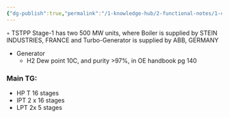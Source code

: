 ```yaml
---
{"dg-publish":true,"permalink":"/1-knowledge-hub/2-functional-notes/1-career-notes/3-tstps-kaniha-technical-notes/0-tstps-general-notes/stage-1-details/","noteIcon":""}
---
```


◦ TSTPP Stage-1 has two 500 MW units, where Boiler is supplied by STEIN INDUSTRIES, FRANCE and Turbo-Generator is supplied by ABB, GERMANY

- Generator
    - H2 Dew point 10C, and purity >97%, in OE handbook pg 140

### Main TG:

- HP T 16 stages
- IPT 2 x 16 stages
- LPT 2x 5 stages